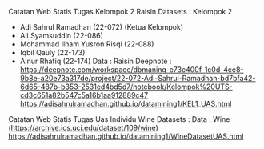 Catatan Web Statis Tugas Kelompok 2 Raisin Datasets :
Kelompok 2
- Adi Sahrul Ramadhan (22-072) (Ketua Kelompok)
- Ali Syamsuddin (22-086)
- Mohammad Ilham Yusron Risqi (22-088)
- Iqbil Qauly (22-173)
- Ainur Rhafiq (22-174)
Data : Raisin
Deepnote : https://deepnote.com/workspace/dbmaning-e73c400f-1c0d-4ce8-9b8e-a20e73a317de/project/22-072-Adi-Sahrul-Ramadhan-bd7bfa42-6d65-487b-b353-2531ed4bd5d7/notebook/Kelompok%20UTS-cd3c651a82b547c5a16b1aa912889c47 
https://adisahrulramadhan.github.io/datamining1/KEL1_UAS.html

Catatan Web Statis Tugas Uas Individu Wine Datasets :
Data : Wine (https://archive.ics.uci.edu/dataset/109/wine)
https://adisahrulramadhan.github.io/datamining1/WineDatasetUAS.html
